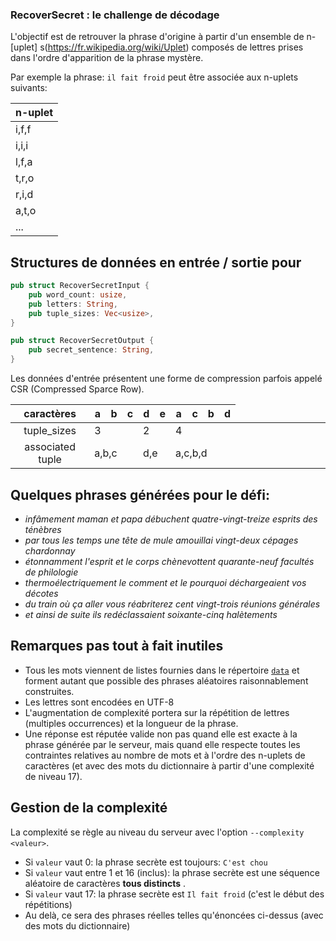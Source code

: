 ### RecoverSecret : le challenge de décodage

L'objectif est de retrouver la phrase d'origine à partir d'un ensemble de n-[uplet]
s(https://fr.wikipedia.org/wiki/Uplet) composés de lettres prises dans l'ordre d'apparition de la phrase mystère.

Par exemple la phrase: `il fait froid` peut être associée aux n-uplets suivants:

| n-uplet |
| ------- |
| i,f,f   |
| i,i,i   |
| l,f,a   |
| t,r,o   |
| r,i,d   |
| a,t,o   |
| ...     |

## Structures de données en entrée / sortie pour

```rust
pub struct RecoverSecretInput {
    pub word_count: usize,
    pub letters: String,
    pub tuple_sizes: Vec<usize>,
}

pub struct RecoverSecretOutput {
    pub secret_sentence: String,
}
```

Les données d'entrée présentent une forme de compression parfois appelé CSR (Compressed Sparce Row).

|                                           caractères                                           | a   | b   | c   | d   | e   | a   | c   | b   | d   |
| :--------------------------------------------------------------------------------------------: | --- | --- | --- | --- | --- | --- | --- | --- | --- |
|                                          tuple_sizes                                           | 3   |     |     | 2   |     | 4   |     |     |     |
| associated tuple <td colspan=3> a,b,c</td> <td colspan=2> d,e</td> <td colspan=4> a,c,b,d</td> |

## Quelques phrases générées pour le défi:

- _infâmement maman et papa débuchent quatre\-vingt\-treize esprits des ténèbres_
- _par tous les temps une tête de mule amouillai vingt\-deux cépages chardonnay_
- _étonnamment l'esprit et le corps chènevottent quarante\-neuf facultés de philologie_
- _thermoélectriquement le comment et le pourquoi déchargeaient vos décotes_
- _du train où ça aller vous réabriterez cent vingt\-trois réunions générales_
- _et ainsi de suite ils redéclassaient soixante\-cinq halètements_

## Remarques pas tout à fait inutiles

- Tous les mots viennent de listes fournies dans le répertoire [`data`](data) et forment autant que possible des phrases
  aléatoires raisonnablement construites.
- Les lettres sont encodées en UTF-8
- L'augmentation de complexité portera sur la répétition de lettres (multiples occurrences) et la longueur de la phrase.
- Une réponse est réputée valide non pas quand elle est exacte à la phrase générée par le serveur, mais quand elle
  respecte toutes les contraintes relatives au nombre de mots et à l'ordre des n-uplets de caractères (et avec des mots
  du dictionnaire à partir d'une complexité de niveau 17).

## Gestion de la complexité

La complexité se règle au niveau du serveur avec l'option `--complexity <valeur>`.

- Si `valeur` vaut 0: la phrase secrète est toujours: `C'est chou`
- Si `valeur` vaut entre 1 et 16 (inclus): la phrase secrète est une séquence aléatoire de caractères **tous distincts**
  .
- Si `valeur` vaut 17: la phrase secrète est `Il fait froid` (c'est le début des répétitions)
- Au delà, ce sera des phrases réelles telles qu'énoncées ci-dessus (avec des mots du dictionnaire)
